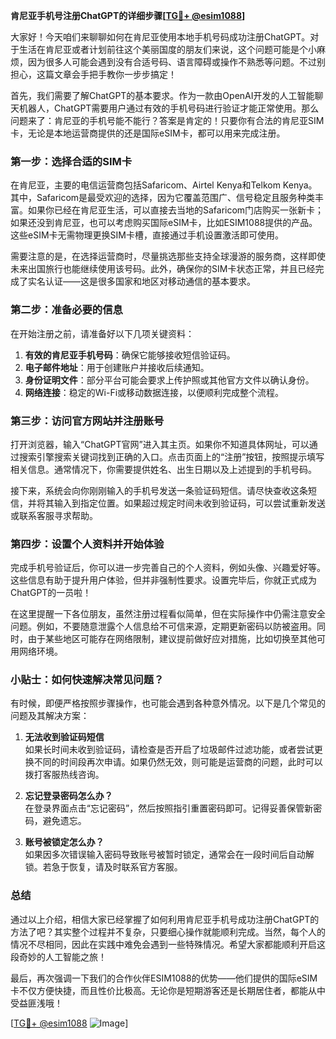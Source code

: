 **肯尼亚手机号注册ChatGPT的详细步骤[[TG💪+ @esim1088](https://t.me/s/esim1088)]**

大家好！今天咱们来聊聊如何在肯尼亚使用本地手机号码成功注册ChatGPT。对于生活在肯尼亚或者计划前往这个美丽国度的朋友们来说，这个问题可能是个小麻烦，因为很多人可能会遇到没有合适号码、语言障碍或操作不熟悉等问题。不过别担心，这篇文章会手把手教你一步步搞定！

首先，我们需要了解ChatGPT的基本要求。作为一款由OpenAI开发的人工智能聊天机器人，ChatGPT需要用户通过有效的手机号码进行验证才能正常使用。那么问题来了：肯尼亚的手机号能不能行？答案是肯定的！只要你有合法的肯尼亚SIM卡，无论是本地运营商提供的还是国际eSIM卡，都可以用来完成注册。

### 第一步：选择合适的SIM卡

在肯尼亚，主要的电信运营商包括Safaricom、Airtel Kenya和Telkom Kenya。其中，Safaricom是最受欢迎的选择，因为它覆盖范围广、信号稳定且服务种类丰富。如果你已经在肯尼亚生活，可以直接去当地的Safaricom门店购买一张新卡；如果还没到肯尼亚，也可以考虑购买国际eSIM卡，比如ESIM1088提供的产品。这些eSIM卡无需物理更换SIM卡槽，直接通过手机设置激活即可使用。

需要注意的是，在选择运营商时，尽量挑选那些支持全球漫游的服务商，这样即使未来出国旅行也能继续使用该号码。此外，确保你的SIM卡状态正常，并且已经完成了实名认证——这是很多国家和地区对移动通信的基本要求。

### 第二步：准备必要的信息

在开始注册之前，请准备好以下几项关键资料：
1. **有效的肯尼亚手机号码**：确保它能够接收短信验证码。
2. **电子邮件地址**：用于创建账户并接收后续通知。
3. **身份证明文件**：部分平台可能会要求上传护照或其他官方文件以确认身份。
4. **网络连接**：稳定的Wi-Fi或移动数据连接，以便顺利完成整个流程。

### 第三步：访问官方网站并注册账号

打开浏览器，输入“ChatGPT官网”进入其主页。如果你不知道具体网址，可以通过搜索引擎搜索关键词找到正确的入口。点击页面上的“注册”按钮，按照提示填写相关信息。通常情况下，你需要提供姓名、出生日期以及上述提到的手机号码。

接下来，系统会向你刚刚输入的手机号发送一条验证码短信。请尽快查收这条短信，并将其输入到指定位置。如果超过规定时间未收到验证码，可以尝试重新发送或联系客服寻求帮助。

### 第四步：设置个人资料并开始体验

完成手机号验证后，你可以进一步完善自己的个人资料，例如头像、兴趣爱好等。这些信息有助于提升用户体验，但并非强制性要求。设置完毕后，你就正式成为ChatGPT的一员啦！

在这里提醒一下各位朋友，虽然注册过程看似简单，但在实际操作中仍需注意安全问题。例如，不要随意泄露个人信息给不可信来源，定期更新密码以防被盗用。同时，由于某些地区可能存在网络限制，建议提前做好应对措施，比如切换至其他可用网络环境。

### 小贴士：如何快速解决常见问题？

有时候，即便严格按照步骤操作，也可能会遇到各种意外情况。以下是几个常见的问题及其解决方案：

1. **无法收到验证码短信**  
   如果长时间未收到验证码，请检查是否开启了垃圾邮件过滤功能，或者尝试更换不同的时间段再次申请。如果仍然无效，则可能是运营商的问题，此时可以拨打客服热线咨询。

2. **忘记登录密码怎么办？**  
   在登录界面点击“忘记密码”，然后按照指引重置密码即可。记得妥善保管新密码，避免遗忘。

3. **账号被锁定怎么办？**  
   如果因多次错误输入密码导致账号被暂时锁定，通常会在一段时间后自动解锁。若急于恢复，请及时联系官方客服。

### 总结

通过以上介绍，相信大家已经掌握了如何利用肯尼亚手机号成功注册ChatGPT的方法了吧？其实整个过程并不复杂，只要细心操作就能顺利完成。当然，每个人的情况不尽相同，因此在实践中难免会遇到一些特殊情况。希望大家都能顺利开启这段奇妙的人工智能之旅！

最后，再次强调一下我们的合作伙伴ESIM1088的优势——他们提供的国际eSIM卡不仅方便快捷，而且性价比极高。无论你是短期游客还是长期居住者，都能从中受益匪浅哦！

[[TG💪+ @esim1088](https://t.me/s/esim1088) ![Image](https://i.postimg.cc/4NQfJmqS/Snipaste-2025-05-13-00-14-12.png)]